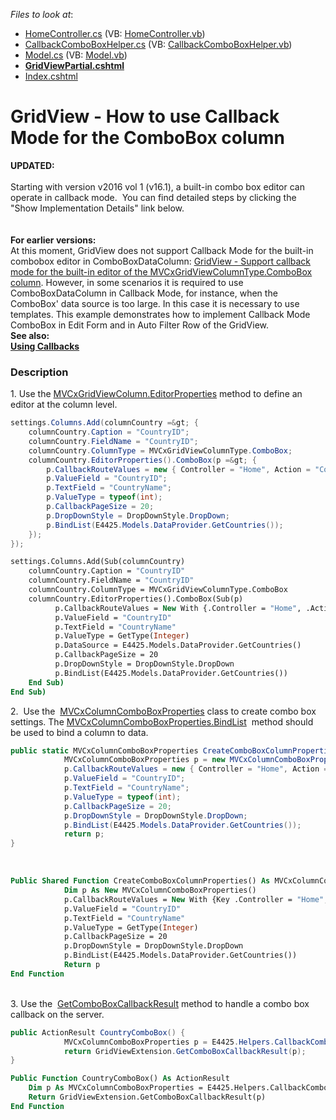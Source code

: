 <!-- default file list -->
*Files to look at*:

* [HomeController.cs](./CS/Controllers/HomeController.cs) (VB: [HomeController.vb](./VB/Controllers/HomeController.vb))
* [CallbackComboBoxHelper.cs](./CS/Helpers/CallbackComboBoxHelper.cs) (VB: [CallbackComboBoxHelper.vb](./VB/Helpers/CallbackComboBoxHelper.vb))
* [Model.cs](./CS/Models/Model.cs) (VB: [Model.vb](./VB/Models/Model.vb))
* **[GridViewPartial.cshtml](./CS/Views/Home/GridViewPartial.cshtml)**
* [Index.cshtml](./CS/Views/Home/Index.cshtml)
<!-- default file list end -->
# GridView - How to use Callback Mode for the ComboBox column


<p><strong>UPDATED:<br></strong><br>Starting with version v2016 vol 1 (v16.1), a built-in combo box editor can operate in callback mode.  You can find detailed steps by clicking the "Show Implementation Details" link below.<br><br><br><strong>For earlier versions:</strong><br>At this moment, GridView does not support Callback Mode for the built-in combobox editor in ComboBoxDataColumn: <a href="https://www.devexpress.com/Support/Center/p/S170130">GridView - Support callback mode for the built-in editor of the MVCxGridViewColumnType.ComboBox column</a>. However, in some scenarios it is required to use ComboBoxDataColumn in Callback Mode, for instance, when the ComboBox' data source is too large. In this case it is necessary to use templates. This example demonstrates how to implement Callback Mode ComboBox in Edit Form and in Auto Filter Row of the GridView. <br> <strong>See also:<br> </strong><a href="http://documentation.devexpress.com/#AspNet/CustomDocument9052"><strong>Using Callbacks</strong></a><strong><br> </strong></p>


<h3>Description</h3>

1.&nbsp;Use the&nbsp;<a href="https://documentation.devexpress.com/#AspNet/DevExpressWebMvcMVCxGridViewColumn_EditorPropertiestopic">MVCxGridViewColumn.EditorProperties</a> method to define an editor at the column level.&nbsp;<br>

```cs
settings.Columns.Add(columnCountry =&gt; {
    columnCountry.Caption = "CountryID";
    columnCountry.FieldName = "CountryID";
    columnCountry.ColumnType = MVCxGridViewColumnType.ComboBox;
    columnCountry.EditorProperties().ComboBox(p =&gt; {
        p.CallbackRouteValues = new { Controller = "Home", Action = "CountryComboBox" };
        p.ValueField = "CountryID";
        p.TextField = "CountryName";
        p.ValueType = typeof(int);
        p.CallbackPageSize = 20;
        p.DropDownStyle = DropDownStyle.DropDown;
        p.BindList(E4425.Models.DataProvider.GetCountries());
    });
});
```

```vb
settings.Columns.Add(Sub(columnCountry)
    columnCountry.Caption = "CountryID"
    columnCountry.FieldName = "CountryID"
    columnCountry.ColumnType = MVCxGridViewColumnType.ComboBox
    columnCountry.EditorProperties().ComboBox(Sub(p)
          p.CallbackRouteValues = New With {.Controller = "Home", .Action = "CountryComboBox"}
          p.ValueField = "CountryID"
          p.TextField = "CountryName"
          p.ValueType = GetType(Integer)
          p.DataSource = E4425.Models.DataProvider.GetCountries()
          p.CallbackPageSize = 20
          p.DropDownStyle = DropDownStyle.DropDown
          p.BindList(E4425.Models.DataProvider.GetCountries())
    End Sub)
End Sub)
```
2.&nbsp;&nbsp;Use the&nbsp;&nbsp;<a href="https://documentation.devexpress.com/#AspNet/clsDevExpressWebMvcMVCxColumnComboBoxPropertiestopic">MVCxColumnComboBoxProperties</a>&nbsp;class to create combo box settings.&nbsp;The <a href="https://documentation.devexpress.com/#AspNet/DevExpressWebMvcMVCxColumnComboBoxProperties_BindListtopic">MVCxColumnComboBoxProperties.BindList</a> &nbsp;method should be used to bind a column to data.&nbsp;<br>
```cs
public static MVCxColumnComboBoxProperties CreateComboBoxColumnProperties() {
			MVCxColumnComboBoxProperties p = new MVCxColumnComboBoxProperties();
			p.CallbackRouteValues = new { Controller = "Home", Action = "CountryComboBox" };
			p.ValueField = "CountryID";
			p.TextField = "CountryName";
			p.ValueType = typeof(int);
			p.CallbackPageSize = 20;
			p.DropDownStyle = DropDownStyle.DropDown;
			p.BindList(E4425.Models.DataProvider.GetCountries());
			return p;
}
```

<br>

```vb
Public Shared Function CreateComboBoxColumnProperties() As MVCxColumnComboBoxProperties
			Dim p As New MVCxColumnComboBoxProperties()
			p.CallbackRouteValues = New With {Key .Controller = "Home", Key .Action = "CountryComboBox"}
			p.ValueField = "CountryID"
			p.TextField = "CountryName"
			p.ValueType = GetType(Integer)
			p.CallbackPageSize = 20
			p.DropDownStyle = DropDownStyle.DropDown
			p.BindList(E4425.Models.DataProvider.GetCountries())
			Return p
End Function
```
<br>3. Use the&nbsp; <a href="http://help.devexpress.com/#AspNet/DevExpressWebMvcGridExtensionBase_GetComboBoxCallbackResulttopic">GetComboBoxCallbackResult</a>&nbsp;method to handle a combo box callback on the server.<br>
```cs
public ActionResult CountryComboBox() {
            MVCxColumnComboBoxProperties p = E4425.Helpers.CallbackComboBoxHelper.CreateComboBoxColumnProperties();
            return GridViewExtension.GetComboBoxCallbackResult(p); 
}
```

```vb
Public Function CountryComboBox() As ActionResult
	Dim p As MVCxColumnComboBoxProperties = E4425.Helpers.CallbackComboBoxHelper.CreateComboBoxColumnProperties()
	Return GridViewExtension.GetComboBoxCallbackResult(p)
End Function
```

<br/>



